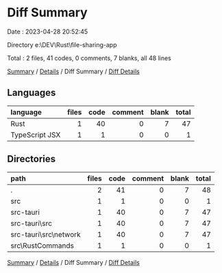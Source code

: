 # Diff Summary

Date : 2023-04-28 20:52:45

Directory e:\\DEV\\Rust\\file-sharing-app

Total : 2 files,  41 codes, 0 comments, 7 blanks, all 48 lines

[Summary](results.md) / [Details](details.md) / Diff Summary / [Diff Details](diff-details.md)

## Languages
| language | files | code | comment | blank | total |
| :--- | ---: | ---: | ---: | ---: | ---: |
| Rust | 1 | 40 | 0 | 7 | 47 |
| TypeScript JSX | 1 | 1 | 0 | 0 | 1 |

## Directories
| path | files | code | comment | blank | total |
| :--- | ---: | ---: | ---: | ---: | ---: |
| . | 2 | 41 | 0 | 7 | 48 |
| src | 1 | 1 | 0 | 0 | 1 |
| src-tauri | 1 | 40 | 0 | 7 | 47 |
| src-tauri\\src | 1 | 40 | 0 | 7 | 47 |
| src-tauri\\src\\network | 1 | 40 | 0 | 7 | 47 |
| src\\RustCommands | 1 | 1 | 0 | 0 | 1 |

[Summary](results.md) / [Details](details.md) / Diff Summary / [Diff Details](diff-details.md)